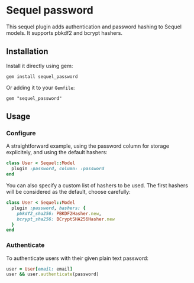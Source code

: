 # Sequel password

This sequel plugin adds authentication and password hashing to Sequel models.
It supports pbkdf2 and bcrypt hashers.

## Installation

Install it directly using gem:

```
gem install sequel_password
```

Or adding it to your ``Gemfile``:

```
gem "sequel_password"
```

##  Usage

### Configure

A straightforward example, using the password column for storage explicitely,
and using the default hashers:

```ruby
class User < Sequel::Model
  plugin :password, column: :password
end
```

You can also specify a custom list of hashers to be used. The first hashers will
be considered as the default, choose carefully:

```ruby
class User < Sequel::Model
  plugin :password, hashers: {
    pbkdf2_sha256: PBKDF2Hasher.new,
    bcrypt_sha256: BCryptSHA256Hasher.new
  }
end
```

### Authenticate

To authenticate users with their given plain text password:

```ruby
user = User[email: email]
user && user.authenticate(password)
```
